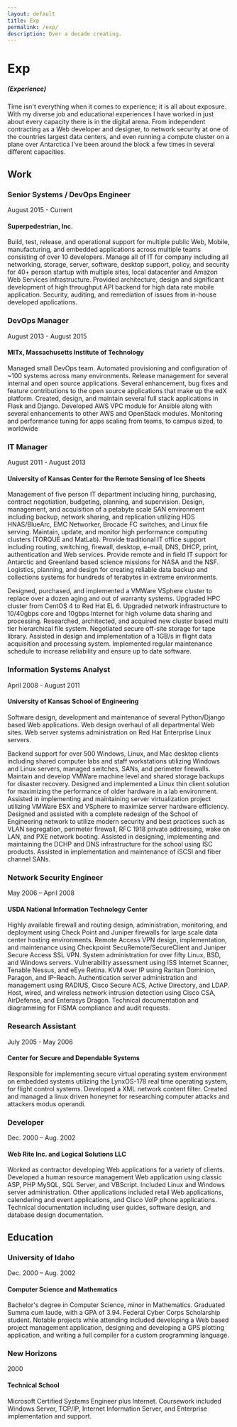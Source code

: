 ```yaml
---
layout: default
title: Exp
permalink: /exp/
description: Over a decade creating.
---
```

# Exp

##### (Experience)

Time isn't everything when it comes to experience; it is all about
exposure. With my diverse job and educational experiences I have
worked in just about every capacity there is in the digital
arena. From independent contracting as a Web developer and designer,
to network security at one of the countries largest data centers, and
even running a compute cluster on a plane over Antarctica I've been
around the block a few times in several different capacities.

## Work

### Senior Systems / DevOps Engineer
<span class="expdate">August 2015 - Current</span>

#### Superpedestrian, Inc.

Build, test, release, and operational support for multiple public Web,
Mobile, manufacturing, and embedded applications across multiple teams
consisting of over 10 developers. Manage all of IT for company
including all networking, storage, server, software, desktop support,
policy, and security for 40+ person startup with multiple sites, local
datacenter and Amazon Web Services infrastructure.  Provided
architecture, design and significant development of high throughput
API backend for high data rate mobile application. Security, auditing,
and remediation of issues from in-house developed applications.

### DevOps Manager
<span class="expdate">August 2013 - August 2015</span>

#### MITx, Massachusetts Institute of Technology

Managed small DevOps team. Automated provisioning and configuration of
~100 systems across many environments. Release management for several
internal and open source applications.  Several enhancement, bug fixes
and feature contributions to the open source applications that make up
the edX platform.  Created, design, and maintain several full stack
applications in Flask and Django.  Developed AWS VPC module for
Ansible along with several enhancements to other AWS and OpenStack
modules.  Monitoring and performance tuning for apps scaling from
teams, to campus sized, to worldwide

### IT Manager
<span class="expdate">August 2011 - August 2013</span>

#### University of Kansas Center for the Remote Sensing of Ice Sheets

Management of five person IT department including hiring, purchasing,
contract negotiation, budgeting, planning, and supervision. Design,
management, and acquisition of a petabyte scale SAN environment
including backup, network sharing, and replication utilizing HDS
HNAS/BlueArc, EMC Networker, Brocade FC switches, and Linux file
serving. Maintain, update, and monitor high performance computing
clusters (TORQUE and MatLab). Provide traditional IT office support
including routing, switching, firewall, desktop, e-mail, DNS, DHCP,
print, authentication and Web services. Provide remote and in field IT
support for Antarctic and Greenland based science missions for NASA
and the NSF. Logistics, planning, and design for creating reliable
data backup and collections systems for hundreds of terabytes in
extreme environments.

Designed, purchased, and implemented a VMWare VSphere cluster to
replace over a dozen aging and out of warranty systems. Upgraded HPC
cluster from CentOS 4 to Red Hat EL 6. Upgraded network infrastructure
to 10/40gbps core and 10gbps Internet for high volume data sharing and
processing. Researched, architected, and acquired new cluster based
multi tier hierarchical file system. Negotiated secure off-site
storage for tape library. Assisted in design and implementation of a
1GB/s in flight data acquisition and processing system. Implemented
regular maintenance schedule to increase reliability and ensure up to
date software.

### Information Systems Analyst
<span class="expdate">April 2008 - August 2011</span>

#### University of Kansas School of Engineering

Software design, development and maintenance of several Python/Django
based Web applications. Web design overhaul of all departmental Web
sites. Web server systems administration on Red Hat Enterprise Linux
servers.

Backend support for over 500 Windows, Linux, and Mac desktop clients
including shared computer labs and staff workstations utilizing
Windows and Linux servers, managed switches, SANs, and perimeter
firewalls. Maintain and develop VMWare machine level and shared
storage backups for disaster recovery. Designed and implemented a
Linux thin client solution for maximizing the performance of older
hardware in a lab environment. Assisted in implementing and
maintaining server virtualization project utilizing VMWare ESX and
VSphere to maximize server hardware efficiency. Designed and assisted
with a complete redesign of the School of Engineering network to
utilize modern security and best practices such as VLAN segregation,
perimeter firewall, RFC 1918 private addressing, wake on LAN, and PXE
network booting. Assisted in designing, implementing and maintaining
the DCHP and DNS infrastructure for the school using ISC
products. Assisted in implementation and maintenance of iSCSI and
fiber channel SANs.

### Network Security Engineer
<span class="expdate">May 2006 – April 2008</span>

#### USDA National Information Technology Center

Highly available firewall and routing design, administration,
monitoring, and deployment using Check Point and Juniper firewalls for
large scale data center hosting environments. Remote Access VPN
design, implementation, and maintenance using Checkpoint
SecuRemote/SecureClient and Juniper Secure Access SSL VPN. System
administration for over fifty Linux, BSD, and Windows
servers. Vulnerability assessment using ISS Internet Scanner, Tenable
Nessus, and eEye Retina. KVM over IP using Raritan Dominion, Paragon,
and IP-Reach. Authentication server administration and management
using RADIUS, Cisco Secure ACS, Active Directory, and LDAP. Host,
wired, and wireless network intrusion detection using Cisco CSA,
AirDefense, and Enterasys Dragon. Technical documentation and
diagramming for FISMA compliance and audit requests.

### Research Assistant
<span class="expdate">July 2005 - May 2006</span>

#### Center for Secure and Dependable Systems

Responsible for implementing secure virtual operating system
environment on embedded systems utilizing the LynxOS-178 real time
operating system, for flight control systems. Developed a XML network
content filter. Created and managed a linux driven honeynet for
researching computer attacks and attackers modus operandi.

### Developer
<span class="expdate">Dec. 2000 – Aug. 2002</span>

#### Web Rite Inc. and Logical Solutions LLC

Worked as contractor developing Web applications for a variety of
clients. Developed a human resource management Web application using
classic ASP, PHP MySQL, SQL Server, and VBScript. Included Linux and
Windows server administration. Other applications included retail Web
applications, calendering and event applications, and Cisco VoIP phone
applications. Technical documentation including user guides, software
design, and database design documentation.

## Education


### University of Idaho
<span class="expdate">Dec. 2000 – Aug. 2002</span>

#### Computer Science and Mathematics

Bachelor's degree in Computer Science, minor in Mathematics. Graduated
Summa cum laude, with a GPA of 3.94. Federal Cyber Corps Scholarship
student. Notable projects while attending included developing a Web
based project management application, designing and developing a GPS
plotting application, and writing a full compiler for a custom
programming language.


### New Horizons
<span class="expdate">2000</span>

#### Technical School

Microsoft Certified Systems Engineer plus Internet. Coursework
included Windows Server, TCP/IP, Internet Information Server, and
Enterprise implementation and support.
